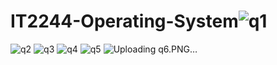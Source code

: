 # IT2244-Operating-System![q1](https://github.com/user-attachments/assets/ab7726b7-7eac-4578-bf3b-dfb0ceb0489a)
![q2](https://github.com/user-attachments/assets/c0c7ec6e-8701-4abb-96d8-f84619691272)
![q3](https://github.com/user-attachments/assets/628de18d-294d-4041-8ae5-d9349edbb43a)
![q4](https://github.com/user-attachments/assets/7755372e-8871-4db9-969d-66afd60930b2)
![q5](https://github.com/user-attachments/assets/f33f939c-3946-4fb7-97dd-1e6aeba97ce4)
![Uploading q6.PNG…]()
